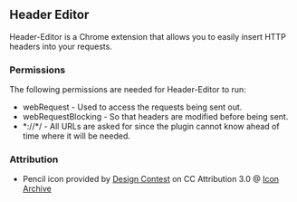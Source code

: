 ## Header Editor

Header-Editor is a Chrome extension that allows you to easily insert HTTP headers into your requests.

### Permissions

The following permissions are needed for Header-Editor to run:

* webRequest - Used to access the requests being sent out.
* webRequestBlocking - So that headers are modified before being sent.
* \*://\*/ - All URLs are asked for since the plugin cannot know ahead of time where it will be needed.

### Attribution

* Pencil icon provided by [Design Contest](http://www.designcontest.com/) on CC Attribution 3.0 @ [Icon Archive](http://www.iconarchive.com/show/outline-icons-by-designcontest/Pencil-icon.html)
